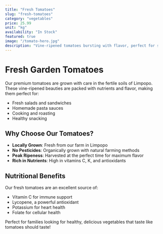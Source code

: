 ```yaml
---
title: "Fresh Tomatoes"
slug: "fresh-tomatoes"
category: "vegetables"
price: 25.99
unit: "kg"
availability: "In Stock"
featured: true
image: "/tomato-hero.jpg"
description: "Vine-ripened tomatoes bursting with flavor, perfect for salads, cooking, and sauces."
---
```


# Fresh Garden Tomatoes

Our premium tomatoes are grown with care in the fertile soils of Limpopo. These vine-ripened beauties are packed with nutrients and flavor, making them perfect for:

- Fresh salads and sandwiches
- Homemade pasta sauces
- Cooking and roasting
- Healthy snacking

## Why Choose Our Tomatoes?

- **Locally Grown**: Fresh from our farm in Limpopo
- **No Pesticides**: Organically grown with natural farming methods
- **Peak Ripeness**: Harvested at the perfect time for maximum flavor
- **Rich in Nutrients**: High in vitamins C, K, and antioxidants

## Nutritional Benefits

Our fresh tomatoes are an excellent source of:
- Vitamin C for immune support
- Lycopene, a powerful antioxidant
- Potassium for heart health
- Folate for cellular health

Perfect for families looking for healthy, delicious vegetables that taste like tomatoes should taste!

